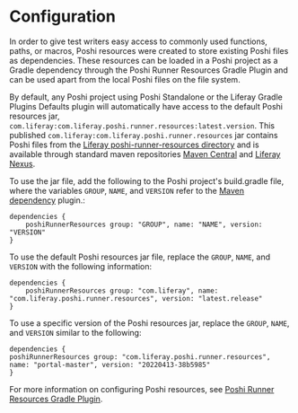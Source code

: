 # Configuration

In order to give test writers easy access to commonly used functions, paths, or macros, Poshi resources were created to store existing Poshi files as dependencies. These resources can be loaded in a Poshi project as a Gradle dependency through the Poshi Runner Resources Gradle Plugin and can be used apart from the local Poshi files on the file system.

By default, any Poshi project using Poshi Standalone or the Liferay Gradle Plugins Defaults plugin will automatically have access to the default Poshi resources jar, ```com.liferay:com.liferay.poshi.runner.resources:latest.version```. This published ```com.liferay:com.liferay.poshi.runner.resources``` jar contains Poshi files from the [Liferay poshi-runner-resources directory](https://github.com/liferay/liferay-portal/tree/master/modules/test/poshi/poshi-runner-resources/src/main/resources/default) and is available through standard maven repositories [Maven Central](https://search.maven.org/artifact/com.liferay/com.liferay.poshi.runner.resources) and  [Liferay Nexus](https://repository.liferay.com/nexus/#nexus-search;gav~com.liferay~com.liferay.poshi.runner.resources).

To use the jar file, add the following to the Poshi project's build.gradle file, where the variables ``GROUP``, ``NAME``, and ``VERSION`` refer to the [Maven dependency](https://search.maven.org/artifact/com.liferay/com.liferay.poshi.runner.resources) plugin.:
```
dependencies {
	poshiRunnerResources group: "GROUP", name: "NAME", version: "VERSION"
}
```

To use the default Poshi resources jar file, replace the ``GROUP``, ``NAME``, and ``VERSION`` with the following information:
```
dependencies {
	poshiRunnerResources group: "com.liferay", name: "com.liferay.poshi.runner.resources", version: "latest.release"
}
```

To use a specific version of the Poshi resources jar, replace the ``GROUP``, ``NAME``, and ``VERSION`` similar to the following:
```
dependencies {
poshiRunnerResources group: "com.liferay.poshi.runner.resources", name: "portal-master", version: "20220413-38b5985"
}
````

For more information on configuring Poshi resources, see [Poshi Runner Resources Gradle Plugin](https://github.com/liferay/liferay-portal/blob/master/modules/sdk/gradle-plugins-poshi-runner/README.markdown#poshi-runner-resources-gradle-plugin).

